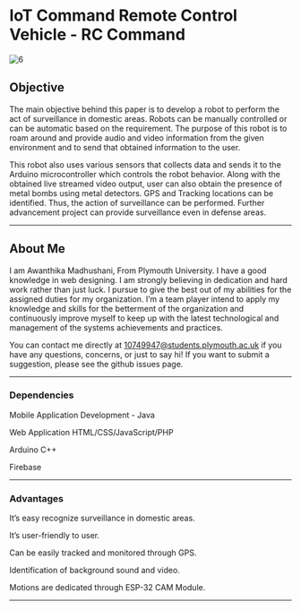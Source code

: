 # IoT Command Remote Control Vehicle - RC Command

![6](https://github.com/awanthikamadhushani/IoT-Command-Remote-Control-Vehicle/assets/100335819/87016cf2-864a-417b-8318-1764118230ae)


## Objective 
The main objective behind this paper is to develop a robot to perform the act of surveillance in domestic areas. Robots can be manually controlled or can be automatic based on the requirement. The purpose of this robot is to roam around and provide audio and video information from the given environment and to send that obtained information to the user.

This robot also uses various sensors that collects data and sends it to the Arduino microcontroller which controls the robot behavior. Along with the obtained live streamed video output, user can also obtain the presence of metal bombs using metal detectors. GPS and Tracking locations can be identified.
Thus, the action of surveillance can be performed. Further advancement project can provide surveillance even in defense areas.

---

## About Me

I am Awanthika Madhushani, From Plymouth University. I have a good knowledge in web designing. I am strongly believing in dedication and hard work rather than just luck. I pursue to give the best out of my abilities for the assigned duties for my organization. I’m a team player intend to apply my knowledge and skills for the betterment of the organization and continuously improve myself to keep up with the latest technological and management of the systems achievements and practices.

You can contact me directly at 10749947@students.plymouth.ac.uk if you have any questions, concerns, or just to say hi! If you want to submit a suggestion, please see the github issues page.

---

### Dependencies

Mobile  Application Development - Java

Web Application HTML/CSS/JavaScript/PHP

Arduino C++

Firebase

---

### Advantages

It’s easy recognize surveillance in domestic areas.

It’s user-friendly to user.

Can be easily tracked and monitored through GPS.

Identification of background sound and video.

Motions are dedicated through ESP-32 CAM Module.

---

